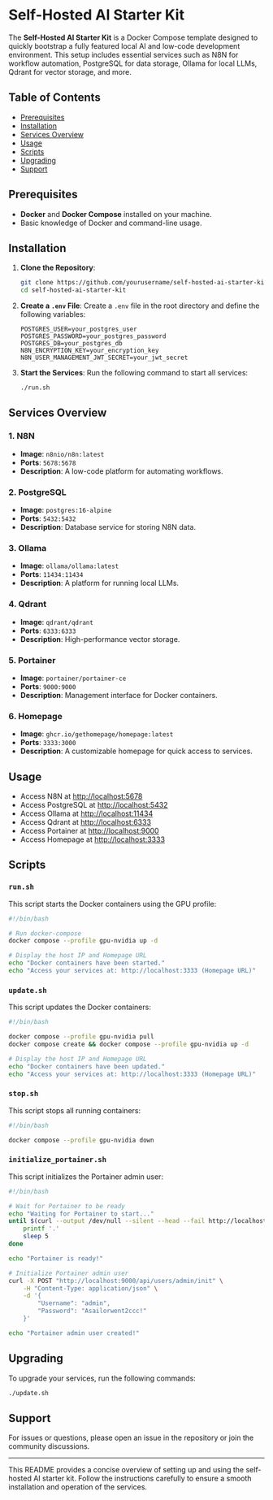 # Self-Hosted AI Starter Kit

The **Self-Hosted AI Starter Kit** is a Docker Compose template designed to quickly bootstrap a fully featured local AI and low-code development environment. This setup includes essential services such as N8N for workflow automation, PostgreSQL for data storage, Ollama for local LLMs, Qdrant for vector storage, and more.

## Table of Contents
- [Prerequisites](#prerequisites)
- [Installation](#installation)
- [Services Overview](#services-overview)
- [Usage](#usage)
- [Scripts](#scripts)
- [Upgrading](#upgrading)
- [Support](#support)

## Prerequisites

- **Docker** and **Docker Compose** installed on your machine.
- Basic knowledge of Docker and command-line usage.

## Installation

1. **Clone the Repository**:
   ```bash
   git clone https://github.com/yourusername/self-hosted-ai-starter-kit.git
   cd self-hosted-ai-starter-kit
   ```

2. **Create a `.env` File**:
   Create a `.env` file in the root directory and define the following variables:
   ```env
   POSTGRES_USER=your_postgres_user
   POSTGRES_PASSWORD=your_postgres_password
   POSTGRES_DB=your_postgres_db
   N8N_ENCRYPTION_KEY=your_encryption_key
   N8N_USER_MANAGEMENT_JWT_SECRET=your_jwt_secret
   ```

3. **Start the Services**:
   Run the following command to start all services:
   ```bash
   ./run.sh
   ```

## Services Overview

### 1. N8N
- **Image**: `n8nio/n8n:latest`
- **Ports**: `5678:5678`
- **Description**: A low-code platform for automating workflows.

### 2. PostgreSQL
- **Image**: `postgres:16-alpine`
- **Ports**: `5432:5432`
- **Description**: Database service for storing N8N data.

### 3. Ollama
- **Image**: `ollama/ollama:latest`
- **Ports**: `11434:11434`
- **Description**: A platform for running local LLMs.

### 4. Qdrant
- **Image**: `qdrant/qdrant`
- **Ports**: `6333:6333`
- **Description**: High-performance vector storage.

### 5. Portainer
- **Image**: `portainer/portainer-ce`
- **Ports**: `9000:9000`
- **Description**: Management interface for Docker containers.

### 6. Homepage
- **Image**: `ghcr.io/gethomepage/homepage:latest`
- **Ports**: `3333:3000`
- **Description**: A customizable homepage for quick access to services.

## Usage

- Access N8N at [http://localhost:5678](http://localhost:5678)
- Access PostgreSQL at [http://localhost:5432](http://localhost:5432)
- Access Ollama at [http://localhost:11434](http://localhost:11434)
- Access Qdrant at [http://localhost:6333](http://localhost:6333)
- Access Portainer at [http://localhost:9000](http://localhost:9000)
- Access Homepage at [http://localhost:3333](http://localhost:3333)

## Scripts

### `run.sh`
This script starts the Docker containers using the GPU profile:
```bash
#!/bin/bash

# Run docker-compose
docker compose --profile gpu-nvidia up -d

# Display the host IP and Homepage URL
echo "Docker containers have been started."
echo "Access your services at: http://localhost:3333 (Homepage URL)"
```

### `update.sh`
This script updates the Docker containers:
```bash
#!/bin/bash

docker compose --profile gpu-nvidia pull
docker compose create && docker compose --profile gpu-nvidia up -d

# Display the host IP and Homepage URL
echo "Docker containers have been updated."
echo "Access your services at: http://localhost:3333 (Homepage URL)"
```

### `stop.sh`
This script stops all running containers:
```bash
#!/bin/bash

docker compose --profile gpu-nvidia down
```

### `initialize_portainer.sh`
This script initializes the Portainer admin user:
```bash
#!/bin/bash

# Wait for Portainer to be ready
echo "Waiting for Portainer to start..."
until $(curl --output /dev/null --silent --head --fail http://localhost:9000/api/status); do
    printf '.'
    sleep 5
done

echo "Portainer is ready!"

# Initialize Portainer admin user
curl -X POST "http://localhost:9000/api/users/admin/init" \
    -H "Content-Type: application/json" \
    -d '{
        "Username": "admin",
        "Password": "Asailorwent2ccc!"
    }'

echo "Portainer admin user created!"
```

## Upgrading

To upgrade your services, run the following commands:
```bash
./update.sh
```

## Support

For issues or questions, please open an issue in the repository or join the community discussions.

---

This README provides a concise overview of setting up and using the self-hosted AI starter kit. Follow the instructions carefully to ensure a smooth installation and operation of the services.
